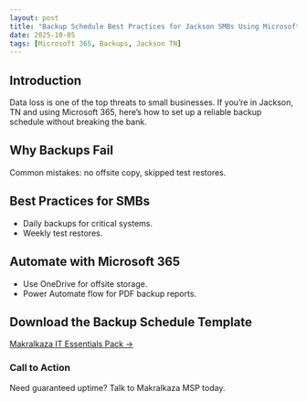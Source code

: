 ```yaml
---
layout: post
title: "Backup Schedule Best Practices for Jackson SMBs Using Microsoft 365"
date: 2025-10-05
tags: [Microsoft 365, Backups, Jackson TN]
---
```


## Introduction
Data loss is one of the top threats to small businesses. If you’re in Jackson, TN and using Microsoft 365, here’s how to set up a reliable backup schedule without breaking the bank.

## Why Backups Fail
Common mistakes: no offsite copy, skipped test restores.

## Best Practices for SMBs
- Daily backups for critical systems.
- Weekly test restores.

## Automate with Microsoft 365
- Use OneDrive for offsite storage.
- Power Automate flow for PDF backup reports.

## Download the Backup Schedule Template
[Makralkaza IT Essentials Pack →](https://makralkaza.com/store?utm_source=blog&utm_medium=organic&utm_campaign=backup_schedule)

### Call to Action
Need guaranteed uptime? Talk to Makralkaza MSP today.
